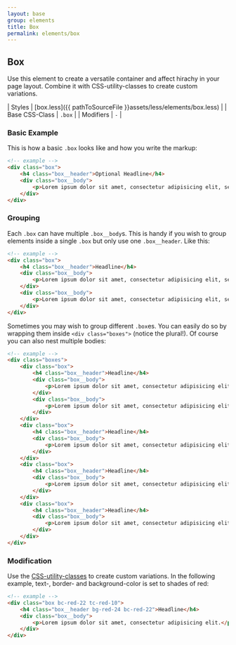```yaml
---
layout: base
group: elements
title: Box
permalink: elements/box
---
```


## Box
Use this element to create a versatile container and affect hirachy in your page layout. Combine it with CSS-utility-classes to create custom variations.

| Styles         | [box.less]({{ pathToSourceFile }}assets/less/elements/box.less) |
| Base CSS-Class | `.box`                                                          |
| Modifiers      | `-`                                                             |

### Basic Example
This is how a basic `.box` looks like and how you write the markup:

```html
<!-- example -->
<div class="box">
    <h4 class="box__header">Optional Headline</h4>
    <div class="box__body">
        <p>Lorem ipsum dolor sit amet, consectetur adipisicing elit, sed do eiusmod tempor incididunt ut labore et dolore magna aliqua. Ut enim ad minim veniam, quis nostrud exercitation ullamco laboris nisi ut aliquip ex ea commodo consequat. Duis aute irure dolor in reprehenderit in voluptate velit esse cillum dolore eu fugiat nulla pariatur. Excepteur sint occaecat cupidatat non proident, sunt in culpa qui officia deserunt mollit anim id est laborum.</p>
    </div>
</div>
```

### Grouping
Each `.box` can have multiple `.box__body`s. This is handy if you wish to group elements inside a single `.box` but only use one `.box__header`. Like this:

```html
<!-- example -->
<div class="box">
    <h4 class="box__header">Headline</h4>
    <div class="box__body">
        <p>Lorem ipsum dolor sit amet, consectetur adipisicing elit, sed do eiusmod tempor incididunt ut labore et dolore magna aliqua. Ut enim ad minim veniam, quis nostrud exercitation ullamco laboris nisi ut aliquip ex ea commodo consequat.</p>
    </div>
    <div class="box__body">
        <p>Lorem ipsum dolor sit amet, consectetur adipisicing elit, sed do eiusmod tempor incididunt ut labore et dolore magna aliqua. Ut enim ad minim veniam, quis nostrud exercitation ullamco laboris nisi ut aliquip ex ea commodo consequat.</p>
    </div>
</div>
```

Sometimes you may wish to group different `.box`es. You can easily do so by wrapping them inside `<div class="boxes">` (notice the plural!). Of course you can also nest multiple bodies:

```html
<!-- example -->
<div class="boxes">
    <div class="box">
        <h4 class="box__header">Headline</h4>
        <div class="box__body">
            <p>Lorem ipsum dolor sit amet, consectetur adipisicing elit.</p>
        </div>
        <div class="box__body">
            <p>Lorem ipsum dolor sit amet, consectetur adipisicing elit.</p>
        </div>
    </div>
    <div class="box">
        <h4 class="box__header">Headline</h4>
        <div class="box__body">
            <p>Lorem ipsum dolor sit amet, consectetur adipisicing elit.</p>
        </div>
    </div>
    <div class="box">
        <h4 class="box__header">Headline</h4>
        <div class="box__body">
            <p>Lorem ipsum dolor sit amet, consectetur adipisicing elit.</p>
        </div>
    </div>
    <div class="box">
        <h4 class="box__header">Headline</h4>
        <div class="box__body">
            <p>Lorem ipsum dolor sit amet, consectetur adipisicing elit.</p>
        </div>
    </div>
</div>
```

### Modification

Use the [CSS-utility-classes](utilities/) to create custom variations. In the following example, text-, border- and background-color is set to shades of red:

```html
<!-- example -->
<div class="box bc-red-22 tc-red-10">
    <h4 class="box__header bg-red-24 bc-red-22">Headline</h4>
    <div class="box__body">
        <p>Lorem ipsum dolor sit amet, consectetur adipisicing elit.</p>
    </div>
</div>
```
